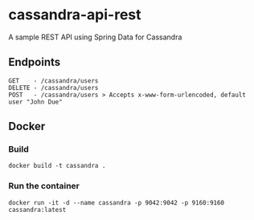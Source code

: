 # cassandra-api-rest
A sample REST API using Spring Data for Cassandra

## Endpoints

	GET    - /cassandra/users
	DELETE - /cassandra/users
	POST   - /cassandra/users > Accepts x-www-form-urlencoded, default user "John Due"

## Docker

### Build

	docker build -t cassandra .

### Run the container

	docker run -it -d --name cassandra -p 9042:9042 -p 9160:9160 cassandra:latest
